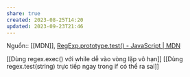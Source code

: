 ```yaml
---
share: true
created: 2023-08-25T14:20
updated: 2023-09-23T21:46
---
```

Nguồn:: [[MDN]], [RegExp.prototype.test() - JavaScript | MDN](https://developer.mozilla.org/en-US/docs/Web/JavaScript/Reference/Global_Objects/RegExp/test)

[[Dùng regex.exec() với while dễ vào vòng lặp vô hạn]] 
[[Dùng regex.test(string) trực tiếp ngay trong if có thể ra sai]]